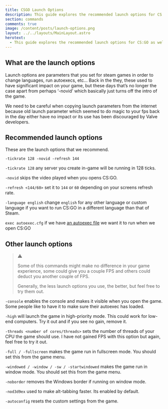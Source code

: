 ```yaml
---
title: CSGO Launch Options
description: This guide explores the recommended launch options for CS:GO as well as identifying which options have been recommended not to use by the Devs.
section: commands
comments: true
image: /content/posts/launch-options.png
layout: ../../layouts/MainLayout.astro
herotext:
  - This guide explores the recommended launch options for CS:GO as well as identifying which options have been recommended not to use by the Devs.
---
```


## What are the launch options

Launch options are parameters that you set for steam games in order to change languages, run autoexecs, etc... Back in the they, these used to have significant impact on your game, but these days that’s no longer the case apart from perhaps ‘-novid’ which basically just turns off the intro of the game.

We need to be careful when copying launch parameters from the internet because old launch parameter which seemed to do magic to your fps back in the day either have no impact or its use has been discouraged by Valve developers.

## Recommended launch options

These are the launch options that we recommend.

```
-tickrate 128 -novid -refresh 144
```

`-tickrate 128` any server you create in-game will be running in 128 ticks.

`-novid` skips the video played when you opens CS:GO.

`-refresh <144/60>` set it to `144` or `60` depending on your screens refresh rate.

`-language english` change `english` for any other language or custom language if you want to run CS:GO in a different language than that of Steam.

`exec autoexec.cfg` if we have [an autoexec file](/commands/getting-started.html#creating-an-autoexec) we want it to run when we open CS:GO

## Other launch options

> ⚠️
>
> Some of this commands might make no difference in your game experience, some could give you a couple FPS and others could deduct you another couple of FPS.
>
> Generally, the less launch options you use, the better, but feel free to try them out.

`-console` enables the console and makes it visible when you open the game. Some people like to have it to make sure their autoexec has loaded.

`-high` will launch the game in high-priority mode. This could work for low-end computers. Try it out and if you see no gain, remove it.

`-threads <number of cores/threads>` sets the number of threads of your CPU the game should use. I have not gained FPS with this option but again, feel free to try it out.

`-full / -fullscreen` makes the game run in fullscreen mode. You should set this from the game menu.

`-windowed / -window / -sw / -startwindowed` makes the game run in window mode. You should set this from the game menu.

`-noborder` removes the Windows border if running on window mode.

`-nod3d9ex` used to make alt-tabbing faster. Its enabled by default.

`-autoconfig` resets the custom settings from the game.
